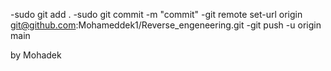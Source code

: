-sudo git add .
-sudo git commit -m "commit"
-git remote set-url origin git@github.com:Mohameddek1/Reverse_engeneering.git
-git push -u origin main

by Mohadek
